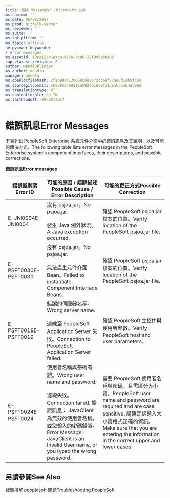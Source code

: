 ```yaml
---
title: 錯誤 Messages3 |Microsoft 文件
ms.custom: ''
ms.date: 06/08/2017
ms.prod: biztalk-server
ms.reviewer: ''
ms.suite: ''
ms.tgt_pltfrm: ''
ms.topic: article
helpviewer_keywords:
- error messages
ms.assetid: 10ea12bb-eacb-477a-bc88-28f999e60a02
caps.latest.revision: 8
author: MandiOhlinger
ms.author: mandia
manager: anneta
ms.openlocfilehash: 2f1b9dd41280593de1472cd6af57ae8d1eb9fc58
ms.sourcegitcommit: cb908c540d8f1a692d01dc8f313e16cb4b4e696d
ms.translationtype: MT
ms.contentlocale: zh-TW
ms.lasthandoff: 09/20/2017
---
```

# <a name="error-messages"></a><span data-ttu-id="0d955-102">錯誤訊息</span><span class="sxs-lookup"><span data-stu-id="0d955-102">Error Messages</span></span>
<span data-ttu-id="0d955-103">下表列出 PeopleSoft Enterprise 系統元件介面中的錯誤訊息及其說明，以及可能的解決方式。</span><span class="sxs-lookup"><span data-stu-id="0d955-103">The following table lists error messages in the PeopleSoft Enterprise system's component interfaces, their descriptions, and possible corrections.</span></span>  
  
 <span data-ttu-id="0d955-104">**錯誤訊息**</span><span class="sxs-lookup"><span data-stu-id="0d955-104">**Error messages**</span></span>  
  
|<span data-ttu-id="0d955-105">錯誤識別碼</span><span class="sxs-lookup"><span data-stu-id="0d955-105">Error ID</span></span>|<span data-ttu-id="0d955-106">可能的原因 / 錯誤描述</span><span class="sxs-lookup"><span data-stu-id="0d955-106">Possible Cause / Error Description</span></span>|<span data-ttu-id="0d955-107">可能的更正方式</span><span class="sxs-lookup"><span data-stu-id="0d955-107">Possible Correction</span></span>|  
|--------------|-----------------------------------------|-------------------------|  
|<span data-ttu-id="0d955-108">E-JNI0004</span><span class="sxs-lookup"><span data-stu-id="0d955-108">E-JNI0004</span></span>|<span data-ttu-id="0d955-109">沒有 psjoa.jar。</span><span class="sxs-lookup"><span data-stu-id="0d955-109">No psjoa.jar.</span></span><br /><br /> <span data-ttu-id="0d955-110">發生 Java 例外狀況。</span><span class="sxs-lookup"><span data-stu-id="0d955-110">A Java exception occurred.</span></span>|<span data-ttu-id="0d955-111">確認 PeopleSoft psjoa.jar 檔案的位置。</span><span class="sxs-lookup"><span data-stu-id="0d955-111">Verify location of the PeopleSoft psjoa.jar file.</span></span>|  
|<span data-ttu-id="0d955-112">E-PSFT0030</span><span class="sxs-lookup"><span data-stu-id="0d955-112">E-PSFT0030</span></span>|<span data-ttu-id="0d955-113">沒有 psjoa.jar。</span><span class="sxs-lookup"><span data-stu-id="0d955-113">No psjoa.jar.</span></span><br /><br /> <span data-ttu-id="0d955-114">無法產生元件介面 Bean。</span><span class="sxs-lookup"><span data-stu-id="0d955-114">Failed to instantiate Component Interface Beans.</span></span>|<span data-ttu-id="0d955-115">確認 PeopleSoft psjoa.jar 檔案的位置。</span><span class="sxs-lookup"><span data-stu-id="0d955-115">Verify location of the PeopleSoft psjoa.jar file.</span></span>|  
|<span data-ttu-id="0d955-116">E-PSFT0019</span><span class="sxs-lookup"><span data-stu-id="0d955-116">E-PSFT0019</span></span>|<span data-ttu-id="0d955-117">錯誤的伺服器名稱。</span><span class="sxs-lookup"><span data-stu-id="0d955-117">Wrong server name.</span></span><br /><br /> <span data-ttu-id="0d955-118">連線至 PeopleSoft Application Server 失敗。</span><span class="sxs-lookup"><span data-stu-id="0d955-118">Connection to PeopleSoft Application Server failed.</span></span>|<span data-ttu-id="0d955-119">確認 PeopleSoft 主控件與使用者參數。</span><span class="sxs-lookup"><span data-stu-id="0d955-119">Verify PeopleSoft host and user parameters.</span></span>|  
|<span data-ttu-id="0d955-120">E-PSFT0024</span><span class="sxs-lookup"><span data-stu-id="0d955-120">E-PSFT0024</span></span>|<span data-ttu-id="0d955-121">使用者名稱與密碼有誤。</span><span class="sxs-lookup"><span data-stu-id="0d955-121">Wrong user name and password.</span></span><br /><br /> <span data-ttu-id="0d955-122">連線失敗。</span><span class="sxs-lookup"><span data-stu-id="0d955-122">Connection failed.</span></span> <span data-ttu-id="0d955-123">錯誤訊息： JavaClient 為無效的使用者名稱，或您輸入的密碼錯誤。</span><span class="sxs-lookup"><span data-stu-id="0d955-123">Error Message: JavaClient is an Invalid User name, or you typed the wrong password.</span></span>|<span data-ttu-id="0d955-124">需要 PeopleSoft 使用者名稱與密碼，且需區分大小寫。</span><span class="sxs-lookup"><span data-stu-id="0d955-124">PeopleSoft user name and password are required and are case sensitive.</span></span> <span data-ttu-id="0d955-125">請確定您輸入大小寫格式正確的資訊。</span><span class="sxs-lookup"><span data-stu-id="0d955-125">Make sure that you are entering the information in the correct upper and lower cases.</span></span>|  
  
## <a name="see-also"></a><span data-ttu-id="0d955-126">另請參閱</span><span class="sxs-lookup"><span data-stu-id="0d955-126">See Also</span></span>  
 [<span data-ttu-id="0d955-127">疑難排解 peoplesoft 問題</span><span class="sxs-lookup"><span data-stu-id="0d955-127">Troubleshooting PeopleSoft</span></span>](../core/troubleshooting-peoplesoft.md)